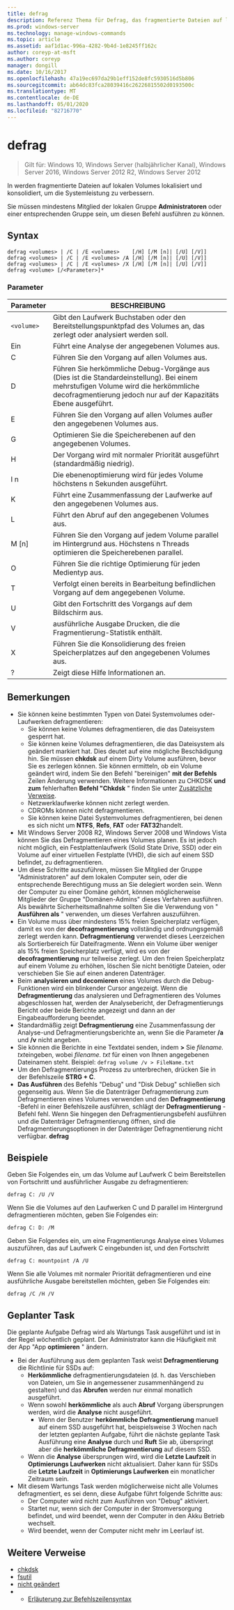 ```yaml
---
title: defrag
description: Referenz Thema für Defrag, das fragmentierte Dateien auf lokalen Volumes sucht und konsolidiert, um die Systemleistung zu verbessern.
ms.prod: windows-server
ms.technology: manage-windows-commands
ms.topic: article
ms.assetid: aaf1d1ac-996a-4282-9b4d-1e8245ff162c
author: coreyp-at-msft
ms.author: coreyp
manager: dongill
ms.date: 10/16/2017
ms.openlocfilehash: 47a19ec697da29b1eff152de8fc5930516d5b806
ms.sourcegitcommit: ab64dc83fca28039416c26226815502d0193500c
ms.translationtype: MT
ms.contentlocale: de-DE
ms.lasthandoff: 05/01/2020
ms.locfileid: "82716770"
---
```

# <a name="defrag"></a>defrag

> Gilt für: Windows 10, Windows Server (halbjährlicher Kanal), Windows Server 2016, Windows Server 2012 R2, Windows Server 2012

In werden fragmentierte Dateien auf lokalen Volumes lokalisiert und konsolidiert, um die Systemleistung zu verbessern.

Sie müssen mindestens Mitglied der lokalen Gruppe **Administratoren** oder einer entsprechenden Gruppe sein, um diesen Befehl ausführen zu können.

## <a name="syntax"></a>Syntax
```
defrag <volumes> | /C | /E <volumes>    [/H] [/M [n]| [/U] [/V]]
defrag <volumes> | /C | /E <volumes> /A [/H] [/M [n]| [/U] [/V]]
defrag <volumes> | /C | /E <volumes> /X [/H] [/M [n]| [/U] [/V]]
defrag <volume> [/<Parameter>]*
```
### <a name="parameters"></a>Parameter

|Parameter|BESCHREIBUNG|
|-------|--------|
|`<volume>`|Gibt den Laufwerk Buchstaben oder den Bereitstellungspunktpfad des Volumes an, das zerlegt oder analysiert werden soll.|
|Ein|Führt eine Analyse der angegebenen Volumes aus.|
|C|Führen Sie den Vorgang auf allen Volumes aus.|
|D|Führen Sie herkömmliche Debug-Vorgänge aus (Dies ist die Standardeinstellung). Bei einem mehrstufigen Volume wird die herkömmliche decofragmentierung jedoch nur auf der Kapazitäts Ebene ausgeführt.|
|E|Führen Sie den Vorgang auf allen Volumes außer den angegebenen Volumes aus.|
|G|Optimieren Sie die Speicherebenen auf den angegebenen Volumes.|
|H|Der Vorgang wird mit normaler Priorität ausgeführt (standardmäßig niedrig).|
|I n|Die ebenenoptimierung wird für jedes Volume höchstens n Sekunden ausgeführt.|
|K|Führt eine Zusammenfassung der Laufwerke auf den angegebenen Volumes aus.|
|L|Führt den Abruf auf den angegebenen Volumes aus.|
|M [n]|Führen Sie den Vorgang auf jedem Volume parallel im Hintergrund aus. Höchstens n Threads optimieren die Speicherebenen parallel.|
|O|Führen Sie die richtige Optimierung für jeden Medientyp aus.|
|T|Verfolgt einen bereits in Bearbeitung befindlichen Vorgang auf dem angegebenen Volume.|
|U|Gibt den Fortschritt des Vorgangs auf dem Bildschirm aus.|
|V|ausführliche Ausgabe Drucken, die die Fragmentierung-Statistik enthält.|
|X|Führen Sie die Konsolidierung des freien Speicherplatzes auf den angegebenen Volumes aus.|
|?|Zeigt diese Hilfe Informationen an.|

## <a name="remarks"></a>Bemerkungen
- Sie können keine bestimmten Typen von Datei Systemvolumes oder-Laufwerken defragmentieren:
  -   Sie können keine Volumes defragmentieren, die das Dateisystem gesperrt hat.
  -   Sie können keine Volumes defragmentieren, die das Dateisystem als geändert markiert hat. Dies deutet auf eine mögliche Beschädigung hin. Sie müssen **chkdsk** auf einem Dirty Volume ausführen, bevor Sie es zerlegen können. Sie können ermitteln, ob ein Volume geändert wird, indem Sie den Befehl "bereinigen" **mit der Befehls** Zeilen Änderung verwenden. Weitere Informationen zu CHKDSK **und zum** fehlerhaften **Befehl "Chkdsk** " finden Sie unter [Zusätzliche Verweise](defrag.md#BKMK_additionalRef).
  -   Netzwerklaufwerke können nicht zerlegt werden.
  -   CDROMs können nicht defragmentieren.
  -   Sie können keine Datei Systemvolumes defragmentieren, bei denen es sich nicht um **NTFS**, **Refs**, **FAT** oder **FAT32**handelt.
- Mit Windows Server 2008 R2, Windows Server 2008 und Windows Vista können Sie das Defragmentieren eines Volumes planen. Es ist jedoch nicht möglich, ein Festplattenlaufwerk (Solid State Drive, SSD) oder ein Volume auf einer virtuellen Festplatte (VHD), die sich auf einem SSD befindet, zu defragmentieren.
- Um diese Schritte auszuführen, müssen Sie Mitglied der Gruppe "Administratoren" auf dem lokalen Computer sein, oder die entsprechende Berechtigung muss an Sie delegiert worden sein. Wenn der Computer zu einer Domäne gehört, können möglicherweise Mitglieder der Gruppe "Domänen-Admins" dieses Verfahren ausführen. Als bewährte Sicherheitsmaßnahme sollten Sie die Verwendung von " **Ausführen als** " verwenden, um dieses Verfahren auszuführen.
- Ein Volume muss über mindestens 15% freien Speicherplatz verfügen, damit es von der **decofragmentierung** vollständig und ordnungsgemäß zerlegt werden kann. **Defragmentierung** verwendet dieses Leerzeichen als Sortierbereich für Dateifragmente. Wenn ein Volume über weniger als 15% freien Speicherplatz verfügt, wird es von der **decofragmentierung** nur teilweise zerlegt. Um den freien Speicherplatz auf einem Volume zu erhöhen, löschen Sie nicht benötigte Dateien, oder verschieben Sie Sie auf einen anderen Datenträger.
- Beim **analysieren und decomieren** eines Volumes durch die Debug-Funktionen wird ein blinkender Cursor angezeigt. Wenn die **Defragmentierung** das analysieren und Defragmentieren des Volumes abgeschlossen hat, werden der Analysebericht, der Defragmentierungs Bericht oder beide Berichte angezeigt und dann an der Eingabeaufforderung beendet.
- Standardmäßig zeigt **Defragmentierung** eine Zusammenfassung der Analyse-und Defragmentierungsberichte an, wenn Sie die Parameter **/a** und **/v** nicht angeben.
- Sie können die Berichte in eine Textdatei senden, indem **>** Sie <em>filename. txt</em>eingeben, wobei *filename. txt* für einen von Ihnen angegebenen Dateinamen steht. Beispiel: `defrag volume /v > FileName.txt`
- Um den Defragmentierungs Prozess zu unterbrechen, drücken Sie in der Befehlszeile **STRG + C**.
- **Das Ausführen** des Befehls "Debug" und "Disk Debug" schließen sich gegenseitig aus. Wenn Sie die Datenträger Defragmentierung zum Defragmentieren eines Volumes verwenden und den **Defragmentierung** -Befehl in einer Befehlszeile ausführen, schlägt der **Defragmentierung** -Befehl fehl. Wenn Sie hingegen den Defragmentierungsbefehl ausführen und die Datenträger Defragmentierung öffnen, sind die Defragmentierungsoptionen in der Datenträger Defragmentierung nicht verfügbar. **defrag**

## <a name="examples"></a>Beispiele
Geben Sie Folgendes ein, um das Volume auf Laufwerk C beim Bereitstellen von Fortschritt und ausführlicher Ausgabe zu defragmentieren:
```
defrag C: /U /V
```
Wenn Sie die Volumes auf den Laufwerken C und D parallel im Hintergrund defragmentieren möchten, geben Sie Folgendes ein:
```
defrag C: D: /M
```
Geben Sie Folgendes ein, um eine Fragmentierungs Analyse eines Volumes auszuführen, das auf Laufwerk C eingebunden ist, und den Fortschritt
```
defrag C: mountpoint /A /U
```
Wenn Sie alle Volumes mit normaler Priorität defragmentieren und eine ausführliche Ausgabe bereitstellen möchten, geben Sie Folgendes ein:
```
defrag /C /H /V
```

## <a name="scheduled-task"></a><a name=BKMK_scheduledTask></a>Geplanter Task
Die geplante Aufgabe Defrag wird als Wartungs Task ausgeführt und ist in der Regel wöchentlich geplant. Der Administrator kann die Häufigkeit mit der App "App **optimieren** " ändern.
- Bei der Ausführung aus dem geplanten Task weist **Defragmentierung** die Richtlinie für SSDs auf:
   - **Herkömmliche** defragmentierungsdateien (d. h. das Verschieben von Dateien, um Sie in angemessener zusammenhängend zu gestalten) und das **Abrufen** werden nur einmal monatlich ausgeführt.
   - Wenn sowohl **herkömmliche** als auch **Abruf** Vorgang übersprungen werden, wird die **Analyse** nicht ausgeführt.
      - Wenn der Benutzer **herkömmliche Defragmentierung** manuell auf einem SSD ausgeführt hat, beispielsweise 3 Wochen nach der letzten geplanten Aufgabe, führt die nächste geplante Task Ausführung eine **Analyse** durch und **Ruft** Sie ab, überspringt aber die **herkömmliche Defragmentierung** auf diesem SSD.
   - Wenn die **Analyse** übersprungen wird, wird die **Letzte Laufzeit** in **Optimierungs Laufwerken** nicht aktualisiert.  Daher kann für SSDs die **Letzte Laufzeit** in **Optimierungs Laufwerken** ein monatlicher Zeitraum sein.
- Mit diesem Wartungs Task werden möglicherweise nicht alle Volumes defragmentiert, es sei denn, diese Aufgabe führt folgende Schritte aus:
   - Der Computer wird nicht zum Ausführen von "Debug" aktiviert.
   - Startet nur, wenn sich der Computer in der Stromversorgung befindet, und wird beendet, wenn der Computer in den Akku Betrieb wechselt.
   - Wird beendet, wenn der Computer nicht mehr im Leerlauf ist.

## <a name="additional-references"></a><a name=BKMK_additionalRef></a>Weitere Verweise
-   [chkdsk](chkdsk.md)
-   [fsutil](fsutil.md)
-   [nicht geändert](fsutil-dirty.md)
-   - [Erläuterung zur Befehlszeilensyntax](command-line-syntax-key.md)
